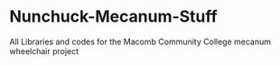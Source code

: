 Nunchuck-Mecanum-Stuff
======================

All Libraries and codes for the Macomb Community College mecanum wheelchair project
